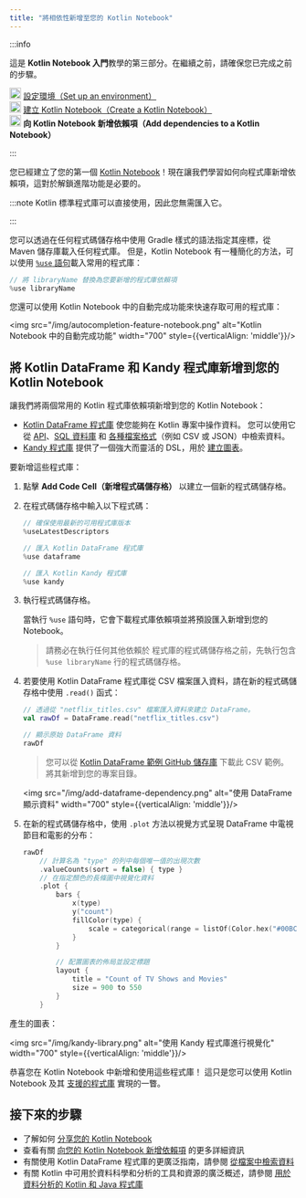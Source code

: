 ```yaml
---
title: "將相依性新增至您的 Kotlin Notebook"
---
```

:::info
<p>
   這是 <strong>Kotlin Notebook 入門</strong>教學的第三部分。在繼續之前，請確保您已完成之前的步驟。
</p>
<p>
   <img src="/img/icon-1-done.svg" width="20" alt="First step"/> <a href="kotlin-notebook-set-up-env">設定環境（Set up an environment）</a><br/>
      <img src="/img/icon-2-done.svg" width="20" alt="Second step"/> <a href="kotlin-notebook-create">建立 Kotlin Notebook（Create a Kotlin Notebook）</a><br/>
      <img src="/img/icon-3.svg" width="20" alt="Third step"/> <strong>向 Kotlin Notebook 新增依賴項（Add dependencies to a Kotlin Notebook）</strong><br/>
</p>

:::

您已經建立了您的第一個 [Kotlin Notebook](kotlin-notebook-overview)！現在讓我們學習如何向程式庫新增依賴項，這對於解鎖進階功能是必要的。

:::note
Kotlin 標準程式庫可以直接使用，因此您無需匯入它。

:::

您可以透過在任何程式碼儲存格中使用 Gradle 樣式的語法指定其座標，從 Maven 儲存庫載入任何程式庫。
但是，Kotlin Notebook 有一種簡化的方法，可以使用 [`%use` 語句](https://www.jetbrains.com/help/idea/kotlin-notebook.html#import-libraries)載入常用的程式庫：

```kotlin
// 將 libraryName 替換為您要新增的程式庫依賴項
%use libraryName
```

您還可以使用 Kotlin Notebook 中的自動完成功能來快速存取可用的程式庫：

<img src="/img/autocompletion-feature-notebook.png" alt="Kotlin Notebook 中的自動完成功能" width="700" style={{verticalAlign: 'middle'}}/>

## 將 Kotlin DataFrame 和 Kandy 程式庫新增到您的 Kotlin Notebook

讓我們將兩個常用的 Kotlin 程式庫依賴項新增到您的 Kotlin Notebook：
* [Kotlin DataFrame 程式庫](https://kotlin.github.io/dataframe/gettingstarted.html) 使您能夠在 Kotlin 專案中操作資料。
  您可以使用它從 [API](data-analysis-work-with-api)、[SQL 資料庫](data-analysis-connect-to-db) 和 [各種檔案格式](data-analysis-work-with-data-sources)（例如 CSV 或 JSON）中檢索資料。
* [Kandy 程式庫](https://kotlin.github.io/kandy/welcome.html) 提供了一個強大而靈活的 DSL，用於 [建立圖表](data-analysis-visualization)。

要新增這些程式庫：

1. 點擊 **Add Code Cell（新增程式碼儲存格）** 以建立一個新的程式碼儲存格。
2. 在程式碼儲存格中輸入以下程式碼：

    ```kotlin
    // 確保使用最新的可用程式庫版本
    %useLatestDescriptors
    
    // 匯入 Kotlin DataFrame 程式庫
    %use dataframe
    
    // 匯入 Kotlin Kandy 程式庫
    %use kandy
    ```

3. 執行程式碼儲存格。

    當執行 `%use` 語句時，它會下載程式庫依賴項並將預設匯入新增到您的 Notebook。

    > 請務必在執行任何其他依賴於
    > 程式庫的程式碼儲存格之前，先執行包含 `%use libraryName` 行的程式碼儲存格。
    >
    

4. 若要使用 Kotlin DataFrame 程式庫從 CSV 檔案匯入資料，請在新的程式碼儲存格中使用 `.read()` 函式：

    ```kotlin
    // 透過從 "netflix_titles.csv" 檔案匯入資料來建立 DataFrame。
    val rawDf = DataFrame.read("netflix_titles.csv")
    
    // 顯示原始 DataFrame 資料
    rawDf
    ```

    > 您可以從 [Kotlin DataFrame 範例 GitHub 儲存庫](https://github.com/Kotlin/dataframe/blob/master/examples/notebooks/netflix/netflix_titles.csv) 下載此 CSV 範例。
    > 將其新增到您的專案目錄。
    > 
    

    <img src="/img/add-dataframe-dependency.png" alt="使用 DataFrame 顯示資料" width="700" style={{verticalAlign: 'middle'}}/>

5. 在新的程式碼儲存格中，使用 `.plot` 方法以視覺方式呈現 DataFrame 中電視節目和電影的分布：

    ```kotlin
    rawDf
        // 計算名為 "type" 的列中每個唯一值的出現次數
        .valueCounts(sort = false) { type }
        // 在指定顏色的長條圖中視覺化資料
        .plot {
            bars {
                x(type)
                y("count")
                fillColor(type) {
                    scale = categorical(range = listOf(Color.hex("#00BCD4"), Color.hex("#009688")))
                }
            }
    
            // 配置圖表的佈局並設定標題
            layout {
                title = "Count of TV Shows and Movies"
                size = 900 to 550
            }
        }
    ```

產生的圖表：

<img src="/img/kandy-library.png" alt="使用 Kandy 程式庫進行視覺化" width="700" style={{verticalAlign: 'middle'}}/>

恭喜您在 Kotlin Notebook 中新增和使用這些程式庫！
這只是您可以使用 Kotlin Notebook 及其 [支援的程式庫](data-analysis-libraries) 實現的一瞥。

## 接下來的步驟

* 了解如何 [分享您的 Kotlin Notebook](kotlin-notebook-share)
* 查看有關 [向您的 Kotlin Notebook 新增依賴項](https://www.jetbrains.com/help/idea/kotlin-notebook.html#add-dependencies) 的更多詳細資訊
* 有關使用 Kotlin DataFrame 程式庫的更廣泛指南，請參閱 [從檔案中檢索資料](data-analysis-work-with-data-sources)
* 有關 Kotlin 中可用於資料科學和分析的工具和資源的廣泛概述，請參閱 [用於資料分析的 Kotlin 和 Java 程式庫](data-analysis-libraries)